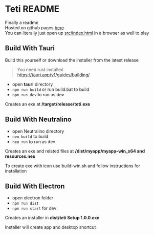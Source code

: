 # Teti README

Finally a readme  
Hosted on github pages [here](https://titanplayz100.github.io/teti/)  
You can literally just open up [src/index.html](src/index.html) in a browser as well to play 

## Build With Tauri
Build this yourself or download the installer from the latest release

> You need rust installed  
> https://tauri.app/v1/guides/building/

- open **tauri** directory
- `npm run build` or run build.bat to build
- `npm run dev` to run as dev

Creates an exe at **/target/release/teti.exe**  

## Build With Neutralino

- open Neutralino directory
- `neu build` to build
- `neu run` to run as dev

Creates an exe and related files at **/dist/myapp/myapp-win_x64 and resources.neu**

To create exe with icon use build-win.sh and follow instructions for installation

## Build With Electron

- open electron folder
- `npm run dist`
- `npm run start` for dev

Creates an installer in **dist/teti Setup 1.0.0.exe**

Installer will create app and desktop shortcut